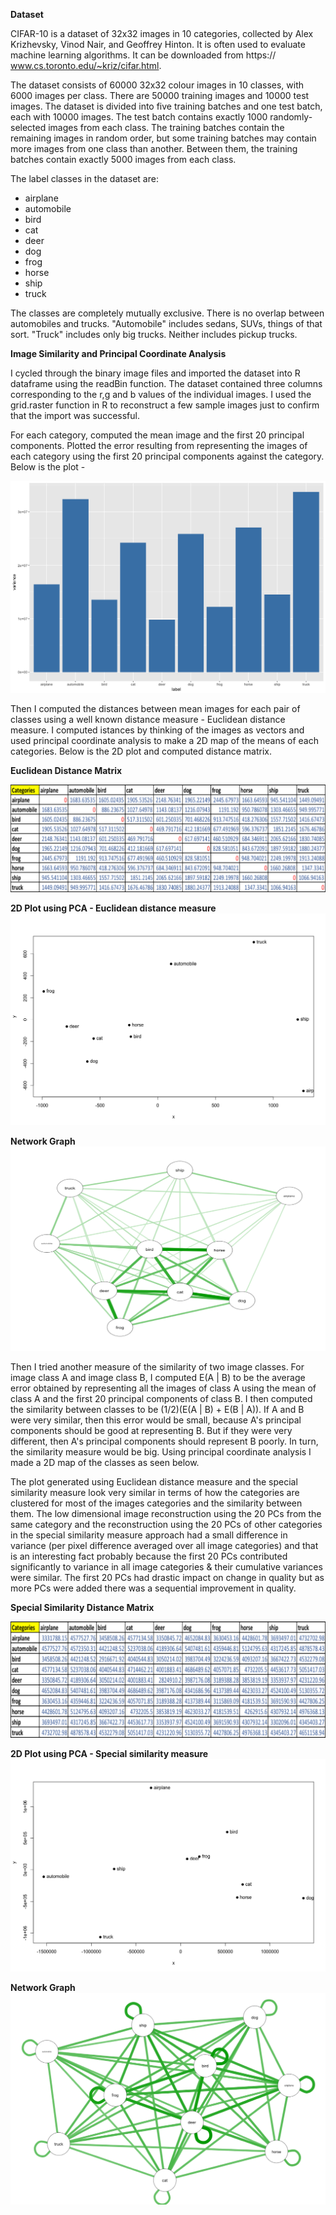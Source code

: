 **Dataset**

CIFAR-10 is a dataset of 32x32 images in 10 categories, collected by Alex Krizhevsky, Vinod Nair, and Geoffrey Hinton. It is often used to evaluate machine learning algorithms. It can be downloaded from https:// www.cs.toronto.edu/~kriz/cifar.html.

The dataset consists of 60000 32x32 colour images in 10 classes, with 6000 images per class. There are 50000 training images and 10000 test images. The dataset is divided into five training batches and one test batch, each with 10000 images. The test batch contains exactly 1000 randomly-selected images from each class. The training batches contain the remaining images in random order, but some training batches may contain more images from one class than another. Between them, the training batches contain exactly 5000 images from each class.

The label classes in the dataset are:

+ airplane 
+ automobile 
+ bird 
+ cat 
+ deer 
+ dog 
+ frog 
+ horse 
+ ship 
+ truck

The classes are completely mutually exclusive. There is no overlap between automobiles and trucks. "Automobile" includes sedans, SUVs, things of that sort. "Truck" includes only big trucks. Neither includes pickup trucks.

**Image Similarity and Principal Coordinate Analysis**

I cycled through the binary image files and imported the dataset into R dataframe using the readBin function. The dataset contained three columns corresponding to the r,g and b values of the individual images. I used the grid.raster function in R to reconstruct a few sample images just to confirm that the import was successful.

For each category, computed the mean image and the first 20 principal components. Plotted the error resulting from representing the images of each category using the first 20 principal components against the category. Below is the plot -

<img src="Plot_Part1.png">

Then I computed the distances between mean images for each pair of classes using a well known distance measure - Euclidean distance measure. I computed istances by thinking of the images as vectors and used principal coordinate analysis to make a 2D map of the means of each categories. Below is the 2D plot and computed distance matrix.

**Euclidean Distance Matrix**

<img src="dist1.png">

**2D Plot using PCA - Euclidean distance measure**
<img src="Plot_Part2.png">

**Network Graph**
<img src="net1.png">

Then I tried another measure of the similarity of two image classes. For image class A and image class B, I computed E(A | B) to be the average error obtained by representing all the images of class A using the mean of class A and the first 20 principal components of class B. I then computed the similarity between classes to be (1/2)(E(A | B) + E(B | A)). If A and B were very similar, then this error would be small, because A's principal components should be good at representing B. But if they were very different, then A's principal components should represent B poorly. In turn, the similarity measure would be big. Using principal coordinate analysis I made a 2D map of the classes as seen below.

The plot generated using Euclidean distance measure and the special similarity measure look very similar in terms of how the categories are clustered for most of the images categories and the similarity between them. The low dimensional image reconstruction using the 20 PCs from the same category and the reconstruction using the 20 PCs of other categories in the special similarity measure approach had a small difference in variance (per pixel difference averaged over all image categories) and that is an interesting fact probably because the first 20 PCs contributed significantly to variance in all image categories & their cumulative variances were similar. The first 20 PCs had drastic impact on change in quality but as more PCs were added there was a sequential improvement in quality. 

**Special Similarity Distance Matrix**

<img src="dist2.png">

**2D Plot using PCA - Special similarity measure**
<img src="Plot_Part3.png">

**Network Graph**
<img src="net2.png">
